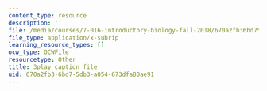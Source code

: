 ```yaml
---
content_type: resource
description: ''
file: /media/courses/7-016-introductory-biology-fall-2018/670a2fb36bd75db3a054673dfa80ae91_kVu37T6sB_E.vtt
file_type: application/x-subrip
learning_resource_types: []
ocw_type: OCWFile
resourcetype: Other
title: 3play caption file
uid: 670a2fb3-6bd7-5db3-a054-673dfa80ae91
---
```

